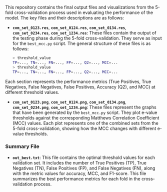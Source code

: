 This repository contains the final output files and visualizations from the 5-fold cross-validation process used in evaluating the performance of the model. The key files and their descriptions are as follows:

- **`com_set_0123.res`**, **`com_set_0124.res`**, **`com_set_0134.res`**, **`com_set_0234.res`**, **`com_set_1234.res`**:
These files contain the output of the testing phase during the 5-fold cross-validation. They serve as input for the `best_mcc.py` script. The general structure of these files is as follows:
  ```sh
  > threshold_value
  TP=..., TN=..., FN=..., FP=..., Q2=..., MCC=...
  > threshold_value
  TP=..., TN=..., FN=..., FP=..., Q2=..., MCC=...
  ```
Each section represents the performance metrics (True Positives, True Negatives, False Negatives, False Positives, Accuracy (Q2), and MCC) at different threshold values.
- **`com_set_0123.png`**, **`com_set_0124.png`**, **`com_set_0134.png`**, **`com_set_0234.png`**, **`com_set_1234.png`**:
These files represent the graphs that have been generated by the `best_mcc.py` script. They plot e-value thresholds against the corresponding Matthews Correlation Coefficient (MCC) values. Each plot represents one of the combined sets from the 5-fold cross-validation, showing how the MCC changes with different e-value thresholds.

### Summary File
- **`out_best.txt`**:
This file contains the optimal threshold values for each validation set. It includes the number of True Positives (TP), True Negatives (TN), False Positives (FP), and False Negatives (FN), along with the metric values for accuracy, MCC, and F1-score. This file summarizes the best performance metrics for each fold in the cross-validation process.
